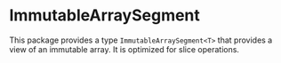 # ImmutableArraySegment

This package provides a type `ImmutableArraySegment<T>` that provides a view of an immutable array. It is optimized for slice operations.
